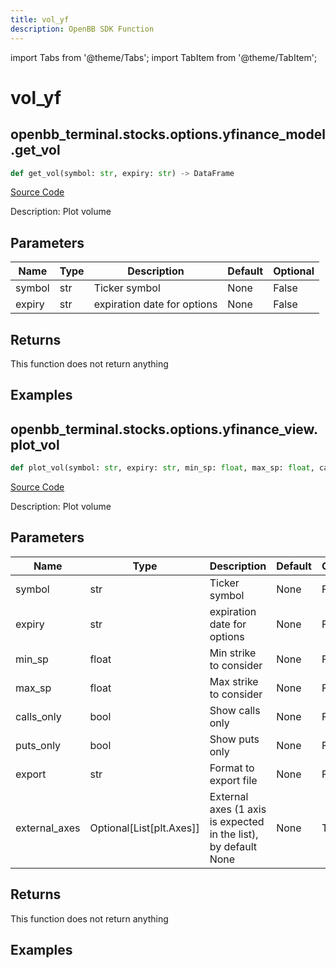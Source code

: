 ```yaml
---
title: vol_yf
description: OpenBB SDK Function
---
```


import Tabs from '@theme/Tabs';
import TabItem from '@theme/TabItem';

# vol_yf

<Tabs>
<TabItem value="model" label="Model" default>

## openbb_terminal.stocks.options.yfinance_model.get_vol

```python title='openbb_terminal/stocks/options/yfinance_model.py'
def get_vol(symbol: str, expiry: str) -> DataFrame
```
[Source Code](https://github.com/OpenBB-finance/OpenBBTerminal/tree/main/openbb_terminal/stocks/options/yfinance_model.py#L580)

Description: Plot volume

## Parameters

| Name | Type | Description | Default | Optional |
| ---- | ---- | ----------- | ------- | -------- |
| symbol | str | Ticker symbol | None | False |
| expiry | str | expiration date for options | None | False |

## Returns

This function does not return anything

## Examples



</TabItem>
<TabItem value="view" label="View">

## openbb_terminal.stocks.options.yfinance_view.plot_vol

```python title='openbb_terminal/stocks/options/yfinance_view.py'
def plot_vol(symbol: str, expiry: str, min_sp: float, max_sp: float, calls_only: bool, puts_only: bool, export: str, external_axes: Optional[List[matplotlib.axes._axes.Axes]]) -> None
```
[Source Code](https://github.com/OpenBB-finance/OpenBBTerminal/tree/main/openbb_terminal/stocks/options/yfinance_view.py#L338)

Description: Plot volume

## Parameters

| Name | Type | Description | Default | Optional |
| ---- | ---- | ----------- | ------- | -------- |
| symbol | str | Ticker symbol | None | False |
| expiry | str | expiration date for options | None | False |
| min_sp | float | Min strike to consider | None | False |
| max_sp | float | Max strike to consider | None | False |
| calls_only | bool | Show calls only | None | False |
| puts_only | bool | Show puts only | None | False |
| export | str | Format to export file | None | False |
| external_axes | Optional[List[plt.Axes]] | External axes (1 axis is expected in the list), by default None | None | True |

## Returns

This function does not return anything

## Examples



</TabItem>
</Tabs>